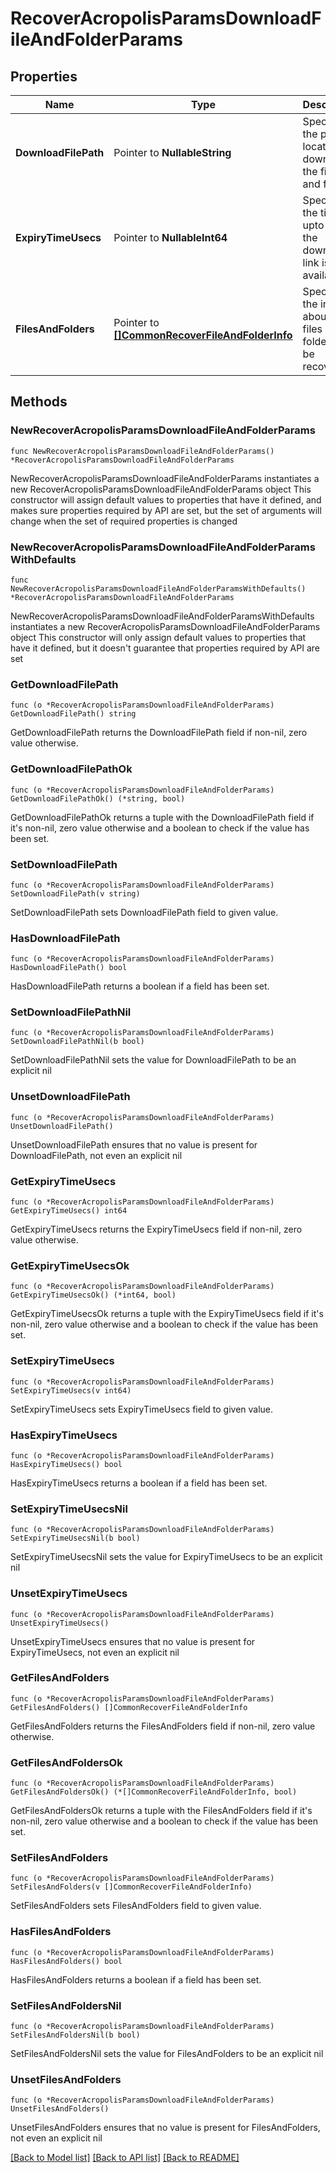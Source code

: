 # RecoverAcropolisParamsDownloadFileAndFolderParams

## Properties

Name | Type | Description | Notes
------------ | ------------- | ------------- | -------------
**DownloadFilePath** | Pointer to **NullableString** | Specifies the path location to download the files and folders. | [optional] 
**ExpiryTimeUsecs** | Pointer to **NullableInt64** | Specifies the time upto which the download link is available. | [optional] 
**FilesAndFolders** | Pointer to [**[]CommonRecoverFileAndFolderInfo**](CommonRecoverFileAndFolderInfo.md) | Specifies the info about the files and folders to be recovered. | [optional] 

## Methods

### NewRecoverAcropolisParamsDownloadFileAndFolderParams

`func NewRecoverAcropolisParamsDownloadFileAndFolderParams() *RecoverAcropolisParamsDownloadFileAndFolderParams`

NewRecoverAcropolisParamsDownloadFileAndFolderParams instantiates a new RecoverAcropolisParamsDownloadFileAndFolderParams object
This constructor will assign default values to properties that have it defined,
and makes sure properties required by API are set, but the set of arguments
will change when the set of required properties is changed

### NewRecoverAcropolisParamsDownloadFileAndFolderParamsWithDefaults

`func NewRecoverAcropolisParamsDownloadFileAndFolderParamsWithDefaults() *RecoverAcropolisParamsDownloadFileAndFolderParams`

NewRecoverAcropolisParamsDownloadFileAndFolderParamsWithDefaults instantiates a new RecoverAcropolisParamsDownloadFileAndFolderParams object
This constructor will only assign default values to properties that have it defined,
but it doesn't guarantee that properties required by API are set

### GetDownloadFilePath

`func (o *RecoverAcropolisParamsDownloadFileAndFolderParams) GetDownloadFilePath() string`

GetDownloadFilePath returns the DownloadFilePath field if non-nil, zero value otherwise.

### GetDownloadFilePathOk

`func (o *RecoverAcropolisParamsDownloadFileAndFolderParams) GetDownloadFilePathOk() (*string, bool)`

GetDownloadFilePathOk returns a tuple with the DownloadFilePath field if it's non-nil, zero value otherwise
and a boolean to check if the value has been set.

### SetDownloadFilePath

`func (o *RecoverAcropolisParamsDownloadFileAndFolderParams) SetDownloadFilePath(v string)`

SetDownloadFilePath sets DownloadFilePath field to given value.

### HasDownloadFilePath

`func (o *RecoverAcropolisParamsDownloadFileAndFolderParams) HasDownloadFilePath() bool`

HasDownloadFilePath returns a boolean if a field has been set.

### SetDownloadFilePathNil

`func (o *RecoverAcropolisParamsDownloadFileAndFolderParams) SetDownloadFilePathNil(b bool)`

 SetDownloadFilePathNil sets the value for DownloadFilePath to be an explicit nil

### UnsetDownloadFilePath
`func (o *RecoverAcropolisParamsDownloadFileAndFolderParams) UnsetDownloadFilePath()`

UnsetDownloadFilePath ensures that no value is present for DownloadFilePath, not even an explicit nil
### GetExpiryTimeUsecs

`func (o *RecoverAcropolisParamsDownloadFileAndFolderParams) GetExpiryTimeUsecs() int64`

GetExpiryTimeUsecs returns the ExpiryTimeUsecs field if non-nil, zero value otherwise.

### GetExpiryTimeUsecsOk

`func (o *RecoverAcropolisParamsDownloadFileAndFolderParams) GetExpiryTimeUsecsOk() (*int64, bool)`

GetExpiryTimeUsecsOk returns a tuple with the ExpiryTimeUsecs field if it's non-nil, zero value otherwise
and a boolean to check if the value has been set.

### SetExpiryTimeUsecs

`func (o *RecoverAcropolisParamsDownloadFileAndFolderParams) SetExpiryTimeUsecs(v int64)`

SetExpiryTimeUsecs sets ExpiryTimeUsecs field to given value.

### HasExpiryTimeUsecs

`func (o *RecoverAcropolisParamsDownloadFileAndFolderParams) HasExpiryTimeUsecs() bool`

HasExpiryTimeUsecs returns a boolean if a field has been set.

### SetExpiryTimeUsecsNil

`func (o *RecoverAcropolisParamsDownloadFileAndFolderParams) SetExpiryTimeUsecsNil(b bool)`

 SetExpiryTimeUsecsNil sets the value for ExpiryTimeUsecs to be an explicit nil

### UnsetExpiryTimeUsecs
`func (o *RecoverAcropolisParamsDownloadFileAndFolderParams) UnsetExpiryTimeUsecs()`

UnsetExpiryTimeUsecs ensures that no value is present for ExpiryTimeUsecs, not even an explicit nil
### GetFilesAndFolders

`func (o *RecoverAcropolisParamsDownloadFileAndFolderParams) GetFilesAndFolders() []CommonRecoverFileAndFolderInfo`

GetFilesAndFolders returns the FilesAndFolders field if non-nil, zero value otherwise.

### GetFilesAndFoldersOk

`func (o *RecoverAcropolisParamsDownloadFileAndFolderParams) GetFilesAndFoldersOk() (*[]CommonRecoverFileAndFolderInfo, bool)`

GetFilesAndFoldersOk returns a tuple with the FilesAndFolders field if it's non-nil, zero value otherwise
and a boolean to check if the value has been set.

### SetFilesAndFolders

`func (o *RecoverAcropolisParamsDownloadFileAndFolderParams) SetFilesAndFolders(v []CommonRecoverFileAndFolderInfo)`

SetFilesAndFolders sets FilesAndFolders field to given value.

### HasFilesAndFolders

`func (o *RecoverAcropolisParamsDownloadFileAndFolderParams) HasFilesAndFolders() bool`

HasFilesAndFolders returns a boolean if a field has been set.

### SetFilesAndFoldersNil

`func (o *RecoverAcropolisParamsDownloadFileAndFolderParams) SetFilesAndFoldersNil(b bool)`

 SetFilesAndFoldersNil sets the value for FilesAndFolders to be an explicit nil

### UnsetFilesAndFolders
`func (o *RecoverAcropolisParamsDownloadFileAndFolderParams) UnsetFilesAndFolders()`

UnsetFilesAndFolders ensures that no value is present for FilesAndFolders, not even an explicit nil

[[Back to Model list]](../README.md#documentation-for-models) [[Back to API list]](../README.md#documentation-for-api-endpoints) [[Back to README]](../README.md)


